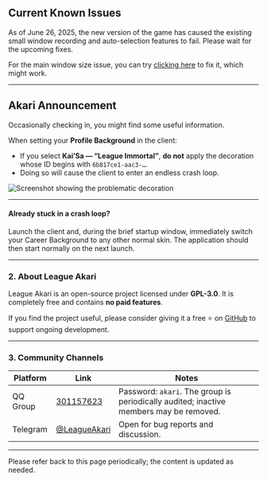 ## Current Known Issues

As of June 26, 2025, the new version of the game has caused the existing small window recording and auto-selection features to fail. Please wait for the upcoming fixes.

For the main window size issue, you can try [clicking here](akari://renderer-link/evaluate?target=main-window&code=%28%28%29%20%3D%3E%20%7B%0A%20%20const%20w%20%3D%20akariManager.getInstance%28%27window-manager-renderer%27%29.mainWindow%3B%0A%20%20w%3F.unmaximize%28%29%3B%0A%20%20w%3F.setSize%281200%2C%20720%29%3B%0A%7D%29%28%29) to fix it, which might work.

---

## Akari Announcement

Occasionally checking in, you might find some useful information.

When setting your **Profile Background** in the client:

- If you select **Kai’Sa — “League Immortal”**, **do not** apply the decoration whose ID begins with `6b817ce1-aac3-…`.
- Doing so will cause the client to enter an endless crash loop.

![Screenshot showing the problematic decoration](https://cdn.jsdelivr.net/gh/LeagueAkari/LeagueAkari-Config@main/assets/20250614/cbffa9c7-0a4f-4c76-915b-9e2388f557bb.png)

---

#### Already stuck in a crash loop?

Launch the client and, during the brief startup window, immediately switch your Career Background to any other normal skin. The application should then start normally on the next launch.

---

### 2. About League Akari

League Akari is an open-source project licensed under **GPL-3.0**.
It is completely free and contains **no paid features**.

If you find the project useful, please consider giving it a free ⭐ on [GitHub](https://github.com/LeagueAkari/LeagueAkari) to support ongoing development.

---

### 3. Community Channels

| Platform | Link                                        | Notes                                                                                  |
| -------- | ------------------------------------------- | -------------------------------------------------------------------------------------- |
| QQ Group | [301157623](https://qm.qq.com/q/F1Xv85etlm) | Password: `akari`. The group is periodically audited; inactive members may be removed. |
| Telegram | [@LeagueAkari](https://t.me/leagueakari)    | Open for bug reports and discussion.                                                   |

---

Please refer back to this page periodically; the content is updated as needed.
